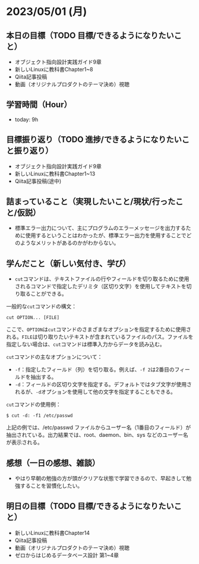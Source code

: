 # 2023/05/01 (月)

## 本日の目標（TODO 目標/できるようになりたいこと）

- オブジェクト指向設計実践ガイド9章
- 新しいLinuxに教科書Chapter1~8
- Qiita記事投稿
- 動画（オリジナルプロダクトのテーマ決め）視聴

## 学習時間（Hour）

- today: 9h

## 目標振り返り（TODO 進捗/できるようになりたいこと振り返り）

- オブジェクト指向設計実践ガイド9章
- 新しいLinuxに教科書Chapter1~13
- Qiita記事投稿(途中)

## 詰まっていること（実現したいこと/現状/行ったこと/仮説）

- 標準エラー出力について、主にプログラムのエラーメッセージを出力するために使用するということはわかったが、標準エラー出力を使用することでどのようなメリットがあるのかがわからない。

## 学んだこと（新しい気付き、学び）

- `cut`コマンドは、テキストファイルの行やフィールドを切り取るために使用されるコマンドで指定したデリミタ（区切り文字）を使用してテキストを切り取ることができる。

一般的な`cut`コマンドの構文：

```shell
cut OPTION... [FILE]
```

ここで、`OPTION`は`cut`コマンドのさまざまなオプションを指定するために使用される。`FILE`は切り取りたいテキストが含まれているファイルのパス。ファイルを指定しない場合は、`cut`コマンドは標準入力からデータを読み込む。

`cut`コマンドの主なオプションについて：

- `-f`：指定したフィールド（列）を切り取る。例えば、`-f 2`は2番目のフィールドを抽出する。
- `-d`：フィールドの区切り文字を指定する。デフォルトではタブ文字が使用されるが、`-d`オプションを使用して他の文字を指定することもできる。

`cut`コマンドの使用例：

```shell
$ cut -d: -f1 /etc/passwd
```
上記の例では、/etc/passwd ファイルからユーザー名（1番目のフィールド）が抽出されている。出力結果では、root、daemon、bin、sys などのユーザー名が表示される。


## 感想（一日の感想、雑談）

- やはり早朝の勉強の方が頭がクリアな状態で学習できるので、早起きして勉強することを習慣化したい。

## 明日の目標（TODO 目標/できるようになりたいこと）

- 新しいLinuxに教科書Chapter14
- Qiita記事投稿
- 動画（オリジナルプロダクトのテーマ決め）視聴
- ゼロからはじめるデータベース設計 第1~4章
